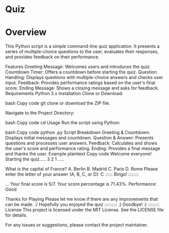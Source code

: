 # Quiz


# Overview
This Python script is a simple command-line quiz application. It presents a series of multiple-choice questions to the user, evaluates their responses, and provides feedback on their performance.

Features
Greeting Message: Welcomes users and introduces the quiz.
Countdown Timer: Offers a countdown before starting the quiz.
Question Handling: Displays questions with multiple-choice answers and checks user input.
Feedback: Provides performance ratings based on the user's final score.
Ending Message: Shows a closing message and asks for feedback.
Requirements
Python 3.x
Installation
Clone or Download:

bash
Copy code
git clone <repository-url>
or download the ZIP file.

Navigate to the Project Directory:

bash
Copy code
cd <project-directory>
Usage
Run the script using Python:

bash
Copy code
python <filename>.py
Script Breakdown
Greeting & Countdown: Displays initial messages and countdown.
Question & Answer: Presents questions and processes user answers.
Feedback: Calculates and shows the user's score and performance rating.
Ending: Provides a final message and thanks the user.
Example
plaintext
Copy code
Welcome everyone!
Starting the quiz.....
3
2
1
.....

What is the capital of France?
A. Berlin
B. Madrid
C. Paris
D. Rome
Please enter the letter of your answer (A, B, C, or D): C
 ::::::  Bingo! ::::::::  

...
Your final score is 5/7.
Your score percentage is 71.43%.
Performance: Good

Thanks for Playing
Please let me know if there are any improvements that can be made. :/ 
Hopefully you enjoyed the quiz 
      ::::::::::      :) Goodbye! :)     :::::::::       
License
This project is licensed under the MIT License. See the LICENSE file for details.

For any issues or suggestions, please contact the project maintainer.
